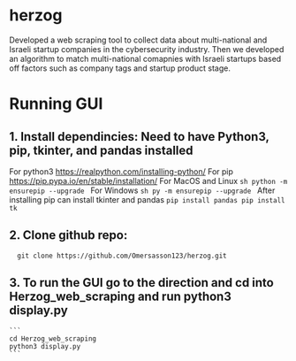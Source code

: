 # herzog
Developed a web scraping tool to collect data about multi-national and Israeli startup companies in the cybersecurity industry. 
Then we developed an algorithm to match multi-national comapnies with Israeli startups based off factors such as company tags and startup product stage.

# Running GUI
## 1. Install dependincies: Need to have Python3, pip, tkinter, and pandas installed
  For python3 https://realpython.com/installing-python/ 
  For pip https://pip.pypa.io/en/stable/installation/ 
    For MacOS and Linux
      ```sh
      python -m ensurepip --upgrade
      ```
    For Windows
      ```sh
      py -m ensurepip --upgrade
      ```
  After installing pip can install tkinter and pandas 
     ```
      pip install pandas
      pip install tk
     ```
## 2. Clone github repo: 
      git clone https://github.com/Omersasson123/herzog.git
      
## 3. To run the GUI go to the direction and cd into Herzog_web_scraping and run python3 display.py
    ```
    cd Herzog_web_scraping
    python3 display.py
    ```
